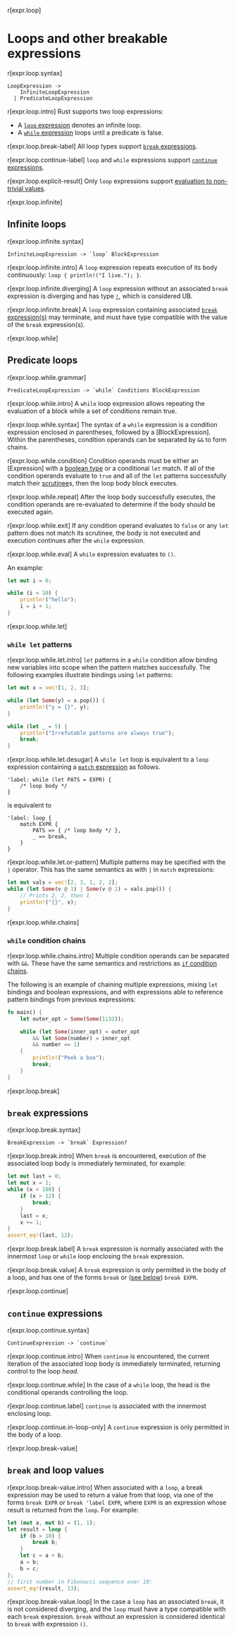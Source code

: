 r[expr.loop]
# Loops and other breakable expressions

r[expr.loop.syntax]
```grammar,expressions
LoopExpression ->
    InfiniteLoopExpression
  | PredicateLoopExpression
```

r[expr.loop.intro]
Rust supports two loop expressions:

*   A [`loop` expression](#infinite-loops) denotes an infinite loop.
*   A [`while` expression](#predicate-loops) loops until a predicate is false.

r[expr.loop.break-label]
All loop types support [`break` expressions](#break-expressions).

r[expr.loop.continue-label]
`loop` and `while` expressions support [`continue` expressions](#continue-expressions).

r[expr.loop.explicit-result]
Only `loop` expressions support [evaluation to non-trivial values](#break-and-loop-values).

r[expr.loop.infinite]
## Infinite loops

r[expr.loop.infinite.syntax]
```grammar,expressions
InfiniteLoopExpression -> `loop` BlockExpression
```

r[expr.loop.infinite.intro]
A `loop` expression repeats execution of its body continuously:
`loop { println!("I live."); }`.

r[expr.loop.infinite.diverging]
A `loop` expression without an associated `break` expression is diverging and has type [`!`](../types/never.md), which is considered UB.

r[expr.loop.infinite.break]
A `loop` expression containing associated [`break` expression(s)](#break-expressions) may terminate, and must have type compatible with the value of the `break` expression(s).

r[expr.loop.while]
## Predicate loops

r[expr.loop.while.grammar]
```grammar,expressions
PredicateLoopExpression -> `while` Conditions BlockExpression
```

r[expr.loop.while.intro]
A `while` loop expression allows repeating the evaluation of a block while a set of conditions remain true.

r[expr.loop.while.syntax]
The syntax of a `while` expression is a condition expression enclosed in parentheses,
followed by a [BlockExpression].
Within the parentheses, condition operands can be separated by `&&` to form chains.

r[expr.loop.while.condition]
Condition operands must be either an [Expression] with a [boolean type] or a conditional `let` match.
If all of the condition operands evaluate to `true` and all of the `let` patterns successfully match their [scrutinee]s,
then the loop body block executes.

r[expr.loop.while.repeat]
After the loop body successfully executes, the condition operands are re-evaluated to determine if the body should be executed again.

r[expr.loop.while.exit]
If any condition operand evaluates to `false` or any `let` pattern does not match its scrutinee,
the body is not executed and execution continues after the `while` expression.

r[expr.loop.while.eval]
A `while` expression evaluates to `()`.

An example:

```rust
let mut i = 0;

while (i < 10) {
    println!("hello");
    i = i + 1;
}
```

r[expr.loop.while.let]
### `while let` patterns

r[expr.loop.while.let.intro]
`let` patterns in a `while` condition allow binding new variables into scope when the pattern matches successfully.
The following examples illustrate bindings using `let` patterns:

```rust
let mut x = vec![1, 2, 3];

while (let Some(y) = x.pop()) {
    println!("y = {}", y);
}

while (let _ = 5) {
    println!("Irrefutable patterns are always true");
    break;
}
```

r[expr.loop.while.let.desugar]
A `while let` loop is equivalent to a `loop` expression containing a [`match` expression] as follows.

<!-- ignore: expansion example -->
```rust,ignore
'label: while (let PATS = EXPR) {
    /* loop body */
}
```

is equivalent to

<!-- ignore: expansion example -->
```rust,ignore
'label: loop {
    match EXPR {
        PATS => { /* loop body */ },
        _ => break,
    }
}
```

r[expr.loop.while.let.or-pattern]
Multiple patterns may be specified with the `|` operator.
This has the same semantics as with `|` in `match` expressions:

```rust
let mut vals = vec![2, 3, 1, 2, 2];
while (let Some(v @ 1) | Some(v @ 2) = vals.pop()) {
    // Prints 2, 2, then 1
    println!("{}", v);
}
```

r[expr.loop.while.chains]
### `while` condition chains

r[expr.loop.while.chains.intro]
Multiple condition operands can be separated with `&&`.
These have the same semantics and restrictions as [`if` condition chains].

The following is an example of chaining multiple expressions, mixing `let` bindings and boolean expressions, and with expressions able to reference pattern bindings from previous expressions:

```rust
fn main() {
    let outer_opt = Some(Some(1i32));

    while (let Some(inner_opt) = outer_opt
        && let Some(number) = inner_opt
        && number == 1)
    {
        println!("Peek a boo");
        break;
    }
}
```

r[expr.loop.break]
## `break` expressions

r[expr.loop.break.syntax]
```grammar,expressions
BreakExpression -> `break` Expression?
```

r[expr.loop.break.intro]
When `break` is encountered, execution of the associated loop body is immediately terminated, for example:

```rust
let mut last = 0;
let mut x = 1;
while (x < 100) {
    if (x > 12) {
        break;
    }
    last = x;
    x += 1;
}
assert_eq!(last, 12);
```

r[expr.loop.break.label]
A `break` expression is normally associated with the innermost `loop` or `while` loop enclosing the `break` expression.

r[expr.loop.break.value]
A `break` expression is only permitted in the body of a loop, and has one of the forms `break` or ([see below](#break-and-loop-values)) `break EXPR`.

r[expr.loop.continue]
## `continue` expressions

r[expr.loop.continue.syntax]
```grammar,expressions
ContinueExpression -> `continue`
```

r[expr.loop.continue.intro]
When `continue` is encountered, the current iteration of the associated loop body is immediately terminated, returning control to the loop *head*.

r[expr.loop.continue.while]
In the case of a `while` loop, the head is the conditional operands controlling the loop.

r[expr.loop.continue.label]
`continue` is associated with the innermost enclosing loop.

r[expr.loop.continue.in-loop-only]
A `continue` expression is only permitted in the body of a loop.

r[expr.loop.break-value]
## `break` and loop values

r[expr.loop.break-value.intro]
When associated with a `loop`, a break expression may be used to return a value from that loop, via one of the forms `break EXPR` or `break 'label EXPR`, where `EXPR` is an expression whose result is returned from the `loop`.
For example:

```rust
let (mut a, mut b) = (1, 1);
let result = loop {
    if (b > 10) {
        break b;
    }
    let c = a + b;
    a = b;
    b = c;
};
// first number in Fibonacci sequence over 10:
assert_eq!(result, 13);
```

r[expr.loop.break-value.loop]
In the case a `loop` has an associated `break`, it is not considered diverging, and the `loop` must have a type compatible with each `break` expression.
`break` without an expression is considered identical to `break` with expression `()`.

[`if` condition chains]: if-expr.md#chains-of-conditions
[`if` expressions]: if-expr.md
[`match` expression]: match-expr.md
[boolean type]: ../types/boolean.md
[scrutinee]: ../glossary.md#scrutinee
[temporary values]: ../expressions.md#temporaries

<script>
(function() {
    var fragments = {
        "#predicate-pattern-loops": "loop-expr.html#while-let-patterns",
    };
    var target = fragments[window.location.hash];
    if (target) {
        var url = window.location.toString();
        var base = url.substring(0, url.lastIndexOf('/'));
        window.location.replace(base + "/" + target);
    }
})();
</script>
